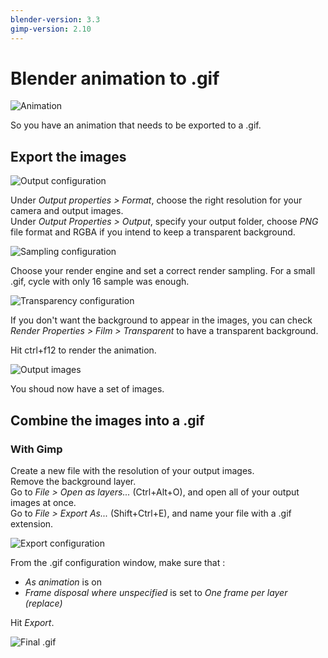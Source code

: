 ```yaml
---
blender-version: 3.3
gimp-version: 2.10
---
```


# Blender animation to .gif

![Animation](./images/house.gif)

So you have an animation that needs to be exported to a .gif.

## Export the images

![Output configuration](./images/configuration.png)

Under *Output properties > Format*, choose the right resolution for your camera and output images.  
Under *Output Properties > Output*, specify your output folder, choose *PNG* file format and RGBA if you intend to keep a transparent background.

![Sampling configuration](./images/sampling-configuration.png)

Choose your render engine and set a correct render sampling. For a small .gif, cycle with only 16 sample was enough.

![Transparency configuration](./images/render-configuration.png)

If you don't want the background to appear in the images, you can check *Render Properties > Film > Transparent* to have a transparent background.

Hit ctrl+f12 to render the animation.

![Output images](./images/images.png)

You shoud now have a set of images.

## Combine the images into a .gif

### With Gimp

Create a new file with the resolution of your output images.  
Remove the background layer.  
Go to *File > Open as layers...* (Ctrl+Alt+O), and open all of your output images at once.  
Go to *File > Export As...* (Shift+Ctrl+E), and name your file with a .gif extension.

![Export configuration](./images/export-configuration.png)

From the .gif configuration window, make sure that :
- *As animation* is on
- *Frame disposal where unspecified* is set to *One frame per layer (replace)*

Hit *Export*.

![Final .gif](./images/final.gif)
